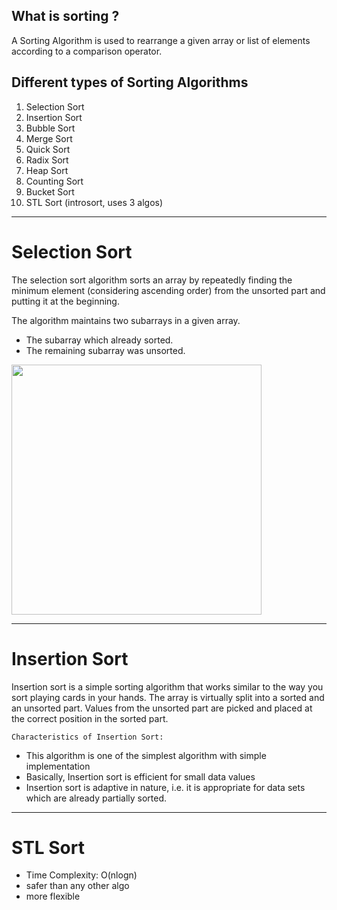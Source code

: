 ## What is sorting ?
A Sorting Algorithm is used to rearrange a given array or list of elements according 
to a comparison operator.

## Different types of Sorting Algorithms
1. Selection Sort
2. Insertion Sort
3. Bubble Sort
4. Merge Sort
5. Quick Sort
6. Radix Sort
7. Heap Sort
8. Counting Sort
9. Bucket Sort
10. STL Sort (introsort, uses 3 algos)

---

# Selection Sort
The selection sort algorithm sorts an array by repeatedly finding the minimum element (considering ascending order) from the unsorted part and putting it at the beginning.

The algorithm maintains two subarrays in a given array.
- The subarray which already sorted. 
- The remaining subarray was unsorted.

<img src="https://www.w3resource.com/w3r_images/selection-short.png" width="400">

---

# Insertion Sort
Insertion sort is a simple sorting algorithm that works similar to the way you sort playing cards in your hands. The array is virtually split into a sorted and an unsorted part. Values from the unsorted part are picked and placed at the correct position in the sorted part.

`Characteristics of Insertion Sort:`
- This algorithm is one of the simplest algorithm with simple implementation
- Basically, Insertion sort is efficient for small data values
- Insertion sort is adaptive in nature, i.e. it is appropriate for data sets which are already partially sorted.

---

# STL Sort
- Time Complexity: O(nlogn)
- safer than any other algo
- more flexible
